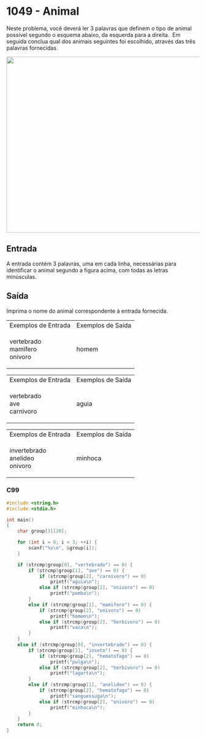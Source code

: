 <html>
  <body style="padding: 10px 0px">
    <div class="header">
      <h1>1049 - Animal</h1>
      <div class="problem">
        <div class="description">
          <p>
            Neste problema, você deverá ler 3 palavras que definem o tipo de
            animal possível segundo o esquema abaixo, da esquerda para a
            direita.&nbsp; Em seguida conclua qual dos animais seguintes foi
            escolhido, através das três palavras fornecidas.
          </p>
          <p class="center">
            <img
              alt=""
              src="https://resources.beecrowd.com.br/gallery/images/problems/UOJ_1049_b.png"
              style="width: 600px; height: 459px"
            />
          </p>
        </div>
        <h2>Entrada</h2>
        <div class="input">
          <p>
            A entrada contém 3 palavras, uma em cada linha, necessárias para
            identificar o animal segundo a figura acima, com todas as letras
            minúsculas.
          </p>
        </div>
        <h2>Saída</h2>
        <div class="output">
          <p>Imprima o nome do animal correspondente à entrada fornecida.</p>
        </div>
        <div class="both"></div>
        <table>
          <tbody>
            <tr>
              <td>Exemplos de Entrada</td>
              <td>Exemplos de Saída</td>
            </tr>
            <tr>
              <td class="division">
                <p>
                  vertebrado<br />
                  mamifero<br />
                  onivoro
                </p>
              </td>
              <td>
                <p>homem</p>
              </td>
            </tr>
          </tbody>
        </table>
        <table>
          <tbody>
            <tr>
              <td>Exemplos de Entrada</td>
              <td>Exemplos de Saída</td>
            </tr>
            <tr>
              <td class="division">
                <p>
                  vertebrado<br />
                  ave<br />
                  carnivoro
                </p>
              </td>
              <td>
                <p>aguia</p>
              </td>
            </tr>
          </tbody>
        </table>
        <table>
          <tbody>
            <tr>
              <td>Exemplos de Entrada</td>
              <td>Exemplos de Saída</td>
            </tr>
            <tr>
              <td class="division">
                <p>
                  invertebrado<br />
                  anelideo<br />
                  onivoro
                </p>
              </td>
              <td>
                <p>minhoca</p>
              </td>
            </tr>
          </tbody>
        </table>
      </div>
    </div>
  </body>
</html>

### C99

```c
#include <string.h>
#include <stdio.h>

int main()
{
    char group[3][20];

    for (int i = 0; i < 3; ++i) {
        scanf("%s\n", &group[i]);
    }

    if (strcmp(group[0], "vertebrado") == 0) {
        if (strcmp(group[1], "ave") == 0) {
            if (strcmp(group[2], "carnivoro") == 0)
                printf("aguia\n");
            else if (strcmp(group[2], "onivoro") == 0)
                printf("pomba\n");
        }
        else if (strcmp(group[1], "mamifero") == 0) {
            if (strcmp(group[2], "onivoro") == 0)
                printf("homem\n");
            else if (strcmp(group[2], "herbivoro") == 0)
                printf("vaca\n");
        }
    }
    else if (strcmp(group[0], "invertebrado") == 0) {
        if (strcmp(group[1], "inseto") == 0) {
            if (strcmp(group[2], "hematofago") == 0)
                printf("pulga\n");
            else if (strcmp(group[2], "herbivoro") == 0)
                printf("lagarta\n");
        }
        else if (strcmp(group[1], "anelideo") == 0) {
            if (strcmp(group[2], "hematofago") == 0)
                printf("sanguessuga\n");
            else if (strcmp(group[2], "onivoro") == 0)
                printf("minhoca\n");
        }
    }
    return 0;
}
```
